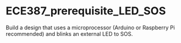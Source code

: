 # ECE387_prerequisite_LED_SOS
Build a design that uses a microprocessor (Arduino or Raspberry Pi recommended) and blinks an external LED to SOS. 
